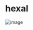 # hexal
![image](https://user-images.githubusercontent.com/40003490/120016516-60602480-bfed-11eb-96b2-9e8d1d5b1436.png)
